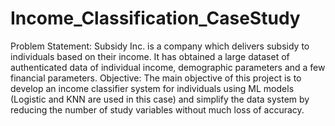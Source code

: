 # Income_Classification_CaseStudy
Problem Statement: Subsidy Inc. is a company which delivers subsidy to individuals based on their income. It has obtained a large dataset of authenticated data of individual income, demographic parameters and a few
financial parameters.
Objective: The main objective of this project is to develop an income classifier system for individuals using ML models (Logistic and KNN are used in this case) and simplify the data system by reducing the number of study
variables without much loss of accuracy.

